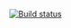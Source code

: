 [![Build status](https://ci.appveyor.com/api/projects/status/07uvg3njimhbkhsd?svg=true)](https://ci.appveyor.com/project/Yaroslavcher/aqa-2-4-1-bdd)
